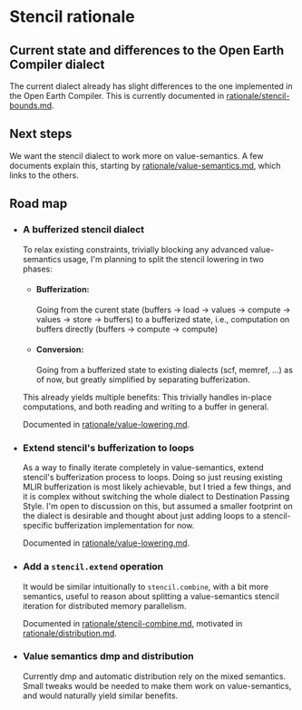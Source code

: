 # Stencil rationale

## Current state and differences to the Open Earth Compiler dialect

The current dialect already has slight differences to the one implemented in the Open Earth Compiler. This is currently documented in [rationale/stencil-bounds.md]().

## Next steps

We want the stencil dialect to work more on value-semantics. A few documents explain this, starting by [rationale/value-semantics.md](), which links to the others.

## Road map

- ### A bufferized stencil dialect
  To relax existing constraints, trivially blocking any advanced value-semantics usage, I'm planning to split the stencil lowering in two phases:
  - #### Bufferization:
    Going from the curent state (buffers -> load -> values -> compute -> values -> store -> buffers) to a bufferized state, i.e., computation on buffers directly (buffers -> compute -> compute)

  - #### Conversion:
    Going from a bufferized state to existing dialects (scf, memref, ...) as of now, but greatly simplified by separating bufferization.

  This already yields multiple benefits: This trivially handles in-place computations, and both reading and writing to a buffer in general.

  Documented in [rationale/value-lowering.md]().

- ### Extend stencil's bufferization to loops
  As a way to finally iterate completely in value-semantics, extend stencil's bufferization process to loops. Doing so just reusing existing MLIR bufferization is most likely achievable, but I tried a few things, and it is complex without switching the whole dialect to Destination Passing Style. I'm open to discussion on this, but assumed a smaller footprint on the dialect is desirable and thought about just adding loops to a stencil-specific bufferization implementation for now.

  Documented in [rationale/value-lowering.md]().

- ### Add a `stencil.extend` operation
  It would be similar intuitionally to `stencil.combine`, with a bit more semantics, useful to reason about splitting a value-semantics stencil iteration for distributed memory parallelism.

  Documented in [rationale/stencil-combine.md](), motivated in [rationale/distribution.md]().

- ### Value semantics dmp and distribution
  Currently dmp and automatic distribution rely on the mixed semantics. Small tweaks would be needed to make them work on value-semantics, and would naturally yield similar benefits.